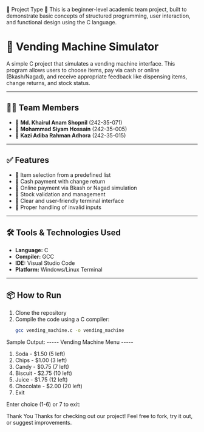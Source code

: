 📌 Project Type
🔰 This is a beginner-level academic team project, built to demonstrate basic concepts of structured programming, user interaction, and functional design using the C language.

# 🧃 Vending Machine Simulator

A simple C project that simulates a vending machine interface. This program allows users to choose items, pay via cash or online (Bkash/Nagad), and receive appropriate feedback like dispensing items, change returns, and stock status.

---

## 👨‍💻 Team Members

- 💠 **Md. Khairul Anam Shopnil** (242-35-071)  
- 💠 **Mohammad Siyam Hossain** (242-35-005)  
- 💠 **Kazi Adiba Rahman Adhora** (242-35-015)  

---

## ✅ Features

- 🔹 Item selection from a predefined list  
- 🔹 Cash payment with change return  
- 🔹 Online payment via Bkash or Nagad simulation  
- 🔹 Stock validation and management  
- 🔹 Clear and user-friendly terminal interface  
- 🔹 Proper handling of invalid inputs  

---

## 🛠️ Tools & Technologies Used

- **Language:** C  
- **Compiler:** GCC  
- **IDE:** Visual Studio Code  
- **Platform:** Windows/Linux Terminal  

---

## 📦 How to Run

1. Clone the repository  
2. Compile the code using a C compiler:  
   ```bash
   gcc vending_machine.c -o vending_machine

Sample Output:
----- Vending Machine Menu -----
1. Soda - $1.50 (5 left)
2. Chips - $1.00 (3 left)
3. Candy - $0.75 (7 left)
4. Biscuit - $2.75 (10 left)
5. Juice - $1.75 (12 left)
6. Chocolate - $2.00 (20 left)
7. Exit

Enter choice (1-6) or 7 to exit:

Thank You
Thanks for checking out our project! Feel free to fork, try it out, or suggest improvements.
